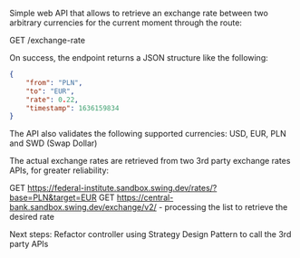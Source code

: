 Simple web API that allows to retrieve an exchange rate between two arbitrary currencies for the current moment through the route:

GET /exchange-rate

On success, the endpoint returns a JSON structure like the following:

```json
{
    "from": "PLN",
    "to": "EUR",
    "rate": 0.22,
    "timestamp": 1636159834
}
```

The API also validates the following supported currencies:
USD, EUR, PLN and SWD (Swap Dollar)

The actual exchange rates are retrieved from two 3rd party exchange rates APIs, for greater reliability:

GET https://federal-institute.sandbox.swing.dev/rates/?base=PLN&target=EUR
GET https://central-bank.sandbox.swing.dev/exchange/v2/ - processing the list to retrieve the desired rate

Next steps:
Refactor controller using Strategy Design Pattern to call the 3rd party APIs